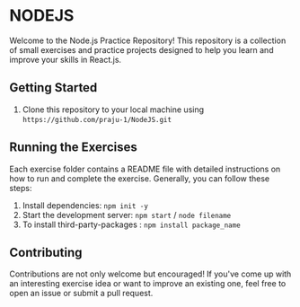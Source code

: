 # NODEJS

Welcome to the Node.js Practice Repository! This repository is a collection of small exercises and practice projects designed to help you learn and improve your skills in React.js.

## Getting Started

1. Clone this repository to your local machine using `https://github.com/praju-1/NodeJS.git`

## Running the Exercises

Each exercise folder contains a README file with detailed instructions on how to run and complete the exercise. Generally, you can follow these steps:

1. Install dependencies: `npm init -y`
2. Start the development server: `npm start` / `node filename`
3. To install third-party-packages : `npm install package_name`

## Contributing

Contributions are not only welcome but encouraged! If you've come up with an interesting exercise idea or want to improve an existing one, feel free to open an issue or submit a pull request.
